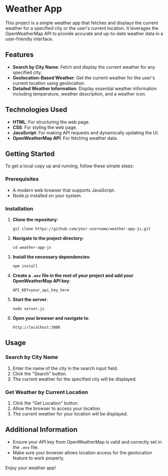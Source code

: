 # Weather App

This project is a simple weather app that fetches and displays the current weather for a specified city or the user's current location. It leverages the OpenWeatherMap API to provide accurate and up-to-date weather data in a user-friendly interface.

## Features

- **Search by City Name**: Fetch and display the current weather for any specified city.
- **Geolocation-Based Weather**: Get the current weather for the user's current location using geolocation.
- **Detailed Weather Information**: Display essential weather information including temperature, weather description, and a weather icon.

## Technologies Used

- **HTML**: For structuring the web page.
- **CSS**: For styling the web page.
- **JavaScript**: For making API requests and dynamically updating the UI.
- **OpenWeatherMap API**: For fetching weather data.

## Getting Started

To get a local copy up and running, follow these simple steps:

### Prerequisites

- A modern web browser that supports JavaScript.
- Node.js installed on your system.

### Installation

1. **Clone the repository**:

   `git clone https://github.com/your-username/weather-app-js.git`
   
3. **Navigate to the project directory**:

   `cd weather-app-js`
   
5. **Install the necessary dependencies**:

   `npm install`
   
7. **Create a `.env` file in the root of your project and add your OpenWeatherMap API key**:

    `API_KEY=your_api_key_here`
   
9. **Start the server**:

    `node server.js`
    
12. **Open your browser and navigate to**:

    `http://localhost:3000`
    
## Usage

### Search by City Name

1. Enter the name of the city in the search input field.
2. Click the "Search" button.
3. The current weather for the specified city will be displayed.

### Get Weather by Current Location

1. Click the "Get Location" button.
2. Allow the browser to access your location.
3. The current weather for your location will be displayed.

## Additional Information

- Ensure your API key from OpenWeatherMap is valid and correctly set in the `.env` file.
- Make sure your browser allows location access for the geolocation feature to work properly.

Enjoy your weather app!
